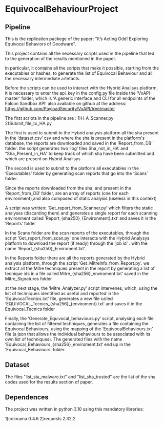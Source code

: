 # EquivocalBehaviourProject

## Pipeline

This is the replication packege of the paper: "It’s Acting Odd! Exploring Equivocal Behaviors of Goodware".

This project contains all the necessary scripts used in the pipeline that led to the generation of the results mentioned in the paper.

In particular, it contains all the scripts that make it possible, starting from the executables or hashes, to generate the list of Equivocal Behaviour and all the necessary intermediate artefacts.

Before the scripts can be used to interact with the Hybrid Analisys platform, it is necessary to enter the api_key in the config.py file inside the ‘VxAPI-master’ folder, which is ‘A generic interface and CLI for all endpoints of the Falcon Sandbox API’ also available on github at the address:
https://github.com/PayloadSecurity/VxAPI/tree/master

The first scripts in the pipeline are :
1)H_A_Scanner.py
2)Submit_file_to_HA.py

The first is used to submit to the Hybrid analysis platform all the sha present in the ‘dataset.csv’ csv and where the sha is present in the platform's database, the reports are downloaded and saved in the ‘Report_from_DB’ folder. the script generates two ‘log’ files Sha_not_in_HA’ and “Sha_Present_in_HA” to keep track of which sha have been submitted and which are present on Hybrid Analisys

The second is used to submit to the platform all executables in the ‘Executables’ folder by generating scan reports that go into the ‘Scans’ folder.

Since the reports downloaded from the sha, and present in the ‘Report_from_DB’ folder, are an array of reports (one for each environment),and also composed of static analysis (useless in this context)

A script was written: ‘Get_report_from_Scanner.py’ which filters the static analyses (discarding them) and generates a single report for each scanning environment called ‘Report_{sha250}_{Environment}.txt’ and saves it in the ‘Reports’ folder

In the Scans folder are the scan reports of the executables, through the script ‘Get_report_from_scan.py’ one interacts with the Hybrid Analysys platform to download the report (if ready) through the ‘job id’ . with the name ‘Report_{sha250}_Enviroment.txt’.

In the Reports folder there are all the reports generated by the Hybrid analysis platform, through the script ‘Get_MitreInfo_from_Report.py’. we extract all the Mitre techniques present in the report by generating a list of tecnique ids in a file called Mitre_{sha256}_enviroment.txt’ saved in the Mitre_Signatures folder

at the next stage, the ‘Mitre_Analyzer.py’ script intervenes, which, using the list of techniques identified as useful and reported in the ‘EquivocalTecnics.txt’ file, generates a new file called ‘EQUIVOCAL_Tecnics_{sha256}_{enviroment}.txt’ and saves it in the Equivocal_Tecnics folder

Finally, the ‘Generate_Equivocal_behaviours.py’ script, analysing each file containing the list of filtered techniques, generates a file containing the Equivocal Behaviours, using the mapping of the ‘EquivocalBehaviours.txt’ file (a json that allows the individual behaviours to be associated with its own list of techniques). The generated files with the name ‘Equivocal_Behaviours_{sha256}_enviroment.txt’ end up in the ‘Equivocal_Behaviours’ folder.

## Dataset

The files "list_sta_malware.txt" and "list_sha_trusted" are the list of the sha codes used for the results section of paper.

## Dependences
The project was written in python 3.10 using this mandatory libreries:
 
1)colorama	0.4.6
2)requests	2.32.2


